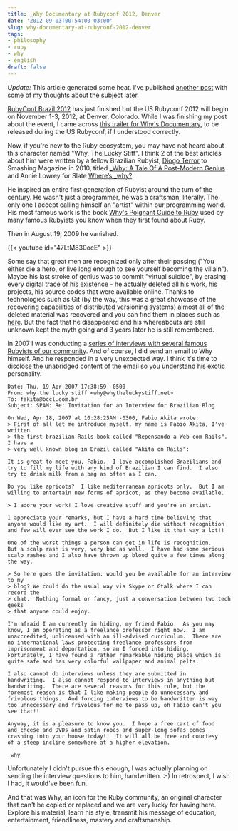 ```yaml
---
title: _Why Documentary at Rubyconf 2012, Denver
date: '2012-09-03T00:54:00-03:00'
slug: why-documentary-at-rubyconf-2012-denver
tags:
- philosophy
- ruby
- why
- english
draft: false
---
```


*Update:* This article generated some heat. I've published [another post](http://akitaonrails.com/2012/09/07/_why-ruby-dramas-and-dynamiting-courtlandt) with some of my thoughts about the subject later.

[RubyConf Brazil 2012](http://www.akitaonrails.com/2012/09/01/rubyconf-brasil-2012-it-s-a-wrap) has just finished but the US Rubyconf 2012 will begin on November 1-3, 2012, at Denver, Colorado. While I was finishing my post about the event, I came across [this trailer for Why's Documentary](http://www.youtube.com/watch?v=47LtM830ocE), to be released during the US Rubyconf, if I understood correctly.

Now, if you're new to the Ruby ecosystem, you may have not heard about this character named "Why, The Lucky Stiff". I think 2 of the best articles about him were written by a fellow Brazilian Rubyist, [Diogo Terror](http://twitter.com/dterror) to Smashing Magazine in 2010, titled [_Why: A Tale Of A Post-Modern Genius](http://www.smashingmagazine.com/2010/05/15/why-a-tale-of-a-post-modern-genius/) and Annie Lowrey for Slate [Where’s _why?](http://www.slate.com/articles/technology/technology/2012/03/ruby_ruby_on_rails_and__why_the_disappearance_of_one_of_the_world_s_most_beloved_computer_programmers_.single.html). 

He inspired an entire first generation of Rubyist around the turn of the century. He wasn't just a programmer, he was a craftsman, literally. The only one I accept calling himself an "artist" within our programming world. His most famous work is the book [Why's Poignant Guide to Ruby](http://mislav.uniqpath.com/poignant-guide/book/) used by many famous Rubyists you know when they first found about Ruby. 

Then in August 19, 2009 he vanished. 

<div class="embed-container">
{{< youtube id="47LtM830ocE" >}}
</div>

Some say that great men are recognized only after their passing ("You either die a hero, or live long enough to see yourself becoming the villain"). Maybe his last stroke of genius was to commit "virtual suicide", by erasing every digital trace of his existence - he actually deleted all his work, his projects, his source codes that were available online. Thanks to technologies such as Git (by the way, this was a great showcase of the recovering capabilities of distributed versioning systems) almost all of the deleted material was recovered and you can find them in places such as [here](http://viewsourcecode.org/why/). But the fact that he disappeared and his whereabouts are still unknown kept the myth going and 3 years later he is still remembered.

In 2007 I was conducting a [series of interviews with several famous Rubyists of our community](http://www.akitaonrails.com/English%20Interviews). And of course, I did send an email to Why himself. And he responded in a very unexpected way. I think it's time to disclose the unabridged content of the email so you understand his exotic personality.

```
Date: Thu, 19 Apr 2007 17:38:59 -0500
From: why the lucky stiff <why@whytheluckystiff.net>
To: fakita@bccl.com.br
Subject: SPAM: Re: Invitation for an Interview for Brazilian Blog

On Wed, Apr 18, 2007 at 10:28:25AM -0300, Fabio Akita wrote:
> First of all let me introduce myself, my name is Fabio Akita, I've written
> the first brazilian Rails book called "Repensando a Web com Rails". I have a
> very well known blog in Brazil called "Akita on Rails":

It is great to meet you, Fabio.  I love accomplished Brazilians and
try to fill my life with any kind of Brazilian I can find.  I also
try to drink milk from a bag as often as I can.

Do you like apricots?  I like mediterranean apricots only.  But I am
willing to entertain new forms of apricot, as they become available.

> I adore your work! I love creative stuff and you're an artist.

I appreciate your remarks, but I have a hard time believing that
anyone would like my art.  I will definitely die without recognition
and few will ever see the work I do.  But I like it that way a lot!!

One of the worst things a person can get in life is recognition.
But a scalp rash is very, very bad as well.  I have had some serious
scalp rashes and I also have thrown up blood quite a few times along
the way.

> So here goes the invitation: would you be available for an interview to my
> blog? We could do the usual way via Skype or Gtalk where I can record the
> chat.  Nothing formal or fancy, just a conversation between two tech geeks
> that anyone could enjoy.

I'm afraid I am currently in hiding, my friend Fabio.  As you may
know, I am operating as a freelance professor right now.  I am
unaccredited, unlicensed with an ill-advised curriculum.  There are
no international laws protecting freelance professors from
imprisonment and deportation, so am I forced into hiding.
Fortunately, I have found a rather remarkable hiding place which is
quite safe and has very colorful wallpaper and animal pelts.

I also cannot do interviews unless they are submitted in
handwriting.  I also cannot respond to interviews in anything but
handwriting.  There are several reasons for this rule, but the
foremost reason is that I like making people do unnecessary and
frivolous things.  And forcing interviews to be handwritten is way
too unnecessary and frivolous for me to pass up, oh Fabio can't you
see that!!

Anyway, it is a pleasure to know you.  I hope a free cart of food
and cheese and DVDs and satin robes and super-long sofas comes
crashing into your house today!!  It will all be free and courtesy
of a steep incline somewhere at a higher elevation.

_why
```

Unfortunately I didn't pursue this enough, I was actually planning on sending the interview questions to him, handwritten. :-) In retrospect, I wish I had, it would've been fun.

And that was Why, an icon for the Ruby community, an original character that can't be copied or replaced and we are very lucky for having here. Explore his material, learn his style, transmit his message of education, entertainment, friendliness, mastery and craftsmanship.

